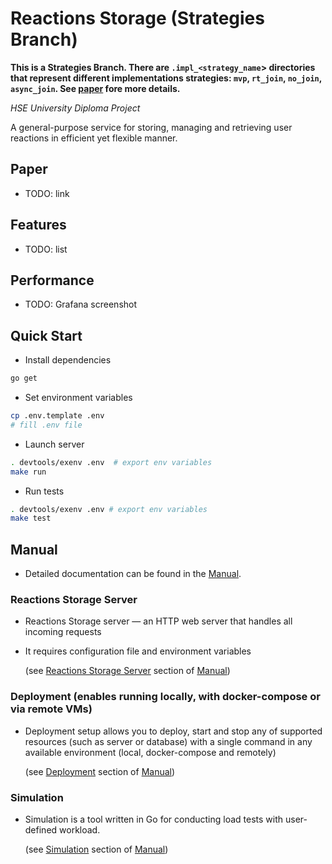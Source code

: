# Reactions Storage (Strategies Branch)

**This is a Strategies Branch. There are `.impl_<strategy_name`> directories that represent different implementations strategies: `mvp`, `rt_join`, `no_join`, `async_join`. See [paper](#paper) fore more details.**

_HSE University Diploma Project_

<!-- <div align="center"> -->
A general-purpose service for storing, managing and retrieving user reactions in efficient yet flexible manner.
<!-- </div> -->

## Paper

* TODO: link

## Features

* TODO: list

## Performance

* TODO: Grafana screenshot

## Quick Start

* Install dependencies

```bash
go get
```

* Set environment variables

```bash
cp .env.template .env
# fill .env file
```

* Launch server

```bash
. devtools/exenv .env  # export env variables
make run
```

* Run tests

```bash
. devtools/exenv .env # export env variables
make test
```

## Manual

* Detailed documentation can be found in the [Manual](docs/manual/README.md).

### Reactions Storage Server

* Reactions Storage server — an HTTP web server that handles all incoming requests

* It requires configuration file and environment variables

  (see [Reactions Storage Server](docs/manual/sections/reactions_storage.md) section of [Manual](docs/manual/README.md))

### Deployment (enables running locally, with docker-compose or via remote VMs)

* Deployment setup allows you to deploy, start and stop any of supported resources (such as server or database) with a single command in any available environment (local, docker-compose and remotely)

  (see [Deployment](docs/manual/sections/deployment.md) section of [Manual](docs/manual/README.md))

### Simulation

* Simulation is a tool written in Go for conducting load tests with user-defined workload.

  (see [Simulation](docs/manual/sections/simulation.md) section of [Manual](docs/manual/README.md))
